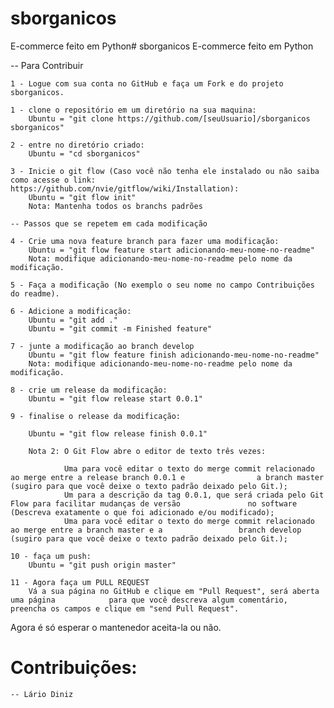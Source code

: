 # sborganicos
E-commerce feito em Python# sborganicos
E-commerce feito em Python

-- Para Contribuir
	
	1 - Logue com sua conta no GitHub e faça um Fork e do projeto sborganicos.

	1 - clone o repositório em um diretório na sua maquina:
		Ubuntu = "git clone https://github.com/[seuUsuario]/sborganicos sborganicos"

	2 - entre no diretório criado:
		Ubuntu = "cd sborganicos"

	3 - Inicie o git flow (Caso você não tenha ele instalado ou não saiba como acesse o link: https://github.com/nvie/gitflow/wiki/Installation):
		Ubuntu = "git flow init"
		Nota: Mantenha todos os branchs padrões 
	
	-- Passos que se repetem em cada modificação

	4 - Crie uma nova feature branch para fazer uma modificação:
		Ubuntu = "git flow feature start adicionando-meu-nome-no-readme"
		Nota: modifique adicionando-meu-nome-no-readme pelo nome da modificação.

	5 - Faça a modificação (No exemplo o seu nome no campo Contribuições do readme).

	6 - Adicione a modificação:
		Ubuntu = "git add ."
		Ubuntu = "git commit -m Finished feature"

	7 - junte a modificação ao branch develop
		Ubuntu = "git flow feature finish adicionando-meu-nome-no-readme"	
		Nota: modifique adicionando-meu-nome-no-readme pelo nome da modificação.

	8 - crie um release da modificação:
		Ubuntu = "git flow release start 0.0.1"

	9 - finalise o release da modificação:

		Ubuntu = "git flow release finish 0.0.1"

		Nota 2: O Git Flow abre o editor de texto três vezes:

    			Uma para você editar o texto do merge commit relacionado ao merge entre a release branch 0.0.1 e 				a branch master (sugiro para que você deixe o texto padrão deixado pelo Git.);
    			Um para a descrição da tag 0.0.1, que será criada pelo Git Flow para facilitar mudanças de versão 				no software (Descreva exatamente o que foi adicionado e/ou modificado);
    			Uma para você editar o texto do merge commit relacionado ao merge entre a branch master e a 				branch develop (sugiro para que você deixe o texto padrão deixado pelo Git.);

	10 - faça um push:
		Ubuntu = "git push origin master"

	11 - Agora faça um PULL REQUEST
		Vá a sua página no GitHub e clique em "Pull Request", será aberta uma página 			para que você descreva algum comentário, preencha os campos e clique em "send Pull Request".

Agora é só esperar o mantenedor aceita-la ou não.



# Contribuições:
	-- Lário Diniz 
